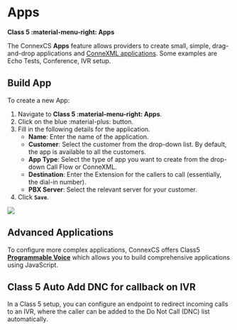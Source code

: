 # Apps

**Class 5 :material-menu-right: Apps**

The ConnexCS **Apps** feature allows providers to create small, simple, drag-and-drop applications and [ConneXML applications](https://docs.connexcs.com/class5/connexml/).
Some examples are Echo Tests, Conference, IVR setup.

## Build App

To create a new App:

1. Navigate to **Class 5 :material-menu-right: Apps**.
2. Click on the blue :material-plus: button.
3. Fill in the following details for the application.
    + **Name**: Enter the name of the application.
    + **Customer**: Select the customer from the drop-down list. By default, the app is available to all the customers.
    + **App Type**: Select the type of app you want to create from the drop-down Call Flow or ConneXML.
    + **Destination**: Enter the Extension for the callers to call (essentially, the dial-in number).
    + **PBX Server**: Select the relevant server for your customer.
4. Click **`Save`**.

<img src= "/class5/img/apps1.png"> 

## Advanced Applications

To configure more complex applications, ConnexCS offers Class5 **[Programmable Voice](https://docs.connexcs.com/developers/scriptforge/#class-5-programmable-voice)** which allows you to build comprehensive applications using JavaScript.

## Class 5 Auto Add DNC for callback on IVR

In a Class 5 setup, you can configure an endpoint to redirect incoming calls to an IVR, where the caller can be added to the Do Not Call (DNC) list automatically.